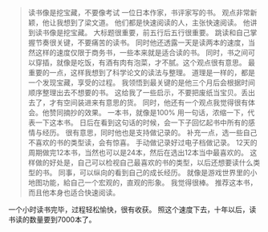 > 读书像是挖宝藏，不要像考试
一位日本作家，书评家写的书。
观点非常新颖，他让我想到了梁文道。
他们都是快速阅读的人，主张快速阅读。
他讲到读书像是挖宝藏。 
大标题很重要，前五行后五行很重要。
跳读和自己掌握节奏很关键，不要痛苦的读书。 
同时他还透露一天是读两本的速度，当然这样的速度仅限于商务书，一些本来就是适合读的书。
同时，书之间可以穿插，就像是吃饭，有酒有肉有泡菜，才不腻。这个观点很有意思。
最重要的一点，这样我想到了科学论文的读法与整理。 
道理是一样的，都是一个发现宝藏，享受的过程。
我领悟到最关键的是他三个月后会根据时间顺序整理出去不想要的书。 这给我了一些启示，不要把废纸当宝贝。丢出去了，才有空间装进来有意思的货。
同时，他还有一个观点我觉得很有体会。他赞同摘抄的效果。 一本书，就像是100% 用一句话，浓缩一下，代表一下这本书。 日后在看到这句话的时候，会一下子回忆起书中所有的感情与经历。
很有意思，同时他也是支持做记录的。
补充一点，选一些自己不喜欢的书的类型读，会有惊喜。
手动做记录好过电子档做记录。 12天的周期做完12本书，当然也可以是24本，然后在选出12本当中最喜欢的。
这样做的好处是，自己可以检视自己最喜欢的书的类型，以后还想要读什么类型的书。 同事，可以纵向的看到自己的成长经历。 就像是游戏世界里的小地图功能，給自己一个宏观的，直观的形象。 我觉得很棒。 
推荐这本书，而且他本身也适合快速阅读。 

一个小时读书完毕，过程轻松愉快，很有收获。 
照这个速度下去，十年以后，读书读的数量要到7000本了。
